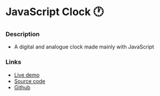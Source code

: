 # JavaScript Clock 🕐

### Description
- A digital and analogue clock made mainly with JavaScript

### Links
- [Live demo](https://js-clock.rjlevy.repl.co/)
- [Source code](https://repl.it/@rjlevy/js-clock)
- [Github](https://github.com/rolandjlevy/js-clock)